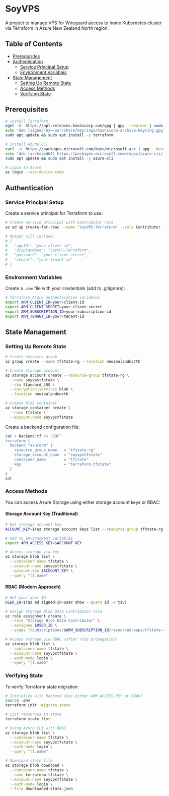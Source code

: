 # SoyVPS

A project to manage VPS for Wireguard access to home Kubernetes cluster via Terraform in Azure New Zealand North region.

## Table of Contents

- [Prerequisites](#prerequisites)
- [Authentication](#authentication)
  - [Service Principal Setup](#service-principal-setup)
  - [Environment Variables](#environment-variables)
- [State Management](#state-management)
  - [Setting Up Remote State](#setting-up-remote-state)
  - [Access Methods](#access-methods)
  - [Verifying State](#verifying-state)

## Prerequisites

```bash
# Install Terraform
wget -O- https://apt.releases.hashicorp.com/gpg | gpg --dearmor | sudo tee /usr/share/keyrings/hashicorp-archive-keyring.gpg > /dev/null
echo "deb [signed-by=/usr/share/keyrings/hashicorp-archive-keyring.gpg] https://apt.releases.hashicorp.com $(lsb_release -cs) main" | sudo tee /etc/apt/sources.list.d/hashicorp.list
sudo apt update && sudo apt install -y terraform

# Install Azure CLI
curl -sL https://packages.microsoft.com/keys/microsoft.asc | gpg --dearmor | sudo tee /etc/apt/trusted.gpg.d/microsoft.gpg > /dev/null
echo "deb [arch=amd64] https://packages.microsoft.com/repos/azure-cli/ $(lsb_release -cs) main" | sudo tee /etc/apt/sources.list.d/azure-cli.list
sudo apt update && sudo apt install -y azure-cli

# Login to Azure
az login --use-device-code
```

## Authentication

### Service Principal Setup

Create a service principal for Terraform to use:

```bash
# Create service principal with Contributor role
az ad sp create-for-rbac --name "SoyVPS-Terraform" --role Contributor --scope /subscriptions/$(az account show --query id -o tsv)

# Output will include:
# {
#   "appId": "your-client-id",
#   "displayName": "SoyVPS-Terraform",
#   "password": "your-client-secret",
#   "tenant": "your-tenant-id"
# }
```

### Environment Variables

Create a `.env` file with your credentials (add to .gitignore):

```bash
# Terraform Azure authentication variables
export ARM_CLIENT_ID=your-client-id
export ARM_CLIENT_SECRET=your-client-secret
export ARM_SUBSCRIPTION_ID=your-subscription-id
export ARM_TENANT_ID=your-tenant-id
```

## State Management

### Setting Up Remote State

```bash
# Create resource group
az group create --name tfstate-rg --location newzealandnorth

# Create storage account
az storage account create --resource-group tfstate-rg \
  --name soyvpstfstate \
  --sku Standard_LRS \
  --encryption-services blob \
  --location newzealandnorth

# Create blob container
az storage container create \
  --name tfstate \
  --account-name soyvpstfstate
```

Create a backend configuration file:

```bash
cat > backend.tf << 'EOF'
terraform {
  backend "azurerm" {
    resource_group_name   = "tfstate-rg"
    storage_account_name  = "soyvpstfstate"
    container_name        = "tfstate"
    key                   = "terraform.tfstate"
  }
}
EOF
```

### Access Methods

You can access Azure Storage using either storage account keys or RBAC:

#### Storage Account Key (Traditional)

```bash
# Get storage account key
ACCOUNT_KEY=$(az storage account keys list --resource-group tfstate-rg --account-name soyvpstfstate --query '[0].value' -o tsv)

# Add to environment variables
export ARM_ACCESS_KEY=$ACCOUNT_KEY

# Access storage via key
az storage blob list \
  --container-name tfstate \
  --account-name soyvpstfstate \
  --account-key $ACCOUNT_KEY \
  --query "[].name"
```

#### RBAC (Modern Approach)

```bash
# Get your user ID
USER_ID=$(az ad signed-in-user show --query id -o tsv)

# Assign Storage Blob Data Contributor role
az role assignment create \
  --role "Storage Blob Data Contributor" \
  --assignee $USER_ID \
  --scope "/subscriptions/$ARM_SUBSCRIPTION_ID/resourceGroups/tfstate-rg/providers/Microsoft.Storage/storageAccounts/soyvpstfstate"

# Access storage via RBAC (after role propagation)
az storage blob list \
  --container-name tfstate \
  --account-name soyvpstfstate \
  --auth-mode login \
  --query "[].name"
```

### Verifying State

To verify Terraform state migration:

```bash
# Initialize with backend (use either ARM_ACCESS_KEY or RBAC)
source .env
terraform init -migrate-state

# List resources in state
terraform state list

# Using Azure CLI with RBAC
az storage blob list \
  --container-name tfstate \
  --account-name soyvpstfstate \
  --auth-mode login \
  --query "[].name"

# Download state file
az storage blob download \
  --container-name tfstate \
  --name terraform.tfstate \
  --account-name soyvpstfstate \
  --auth-mode login \
  --file downloaded-state.json
```
